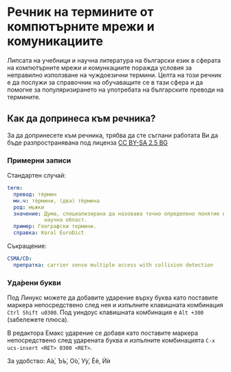 # Речник на термините от компютърните мрежи и комуникациите

Липсата на учебници и научна литература на български език в сферата на
компютърните мрежи и комункациите поражда условия за неправилно използване на
чуждоезични термини. Целта на този речник е да послужи за справочник на
обучаващите се в тази сфера и да помогне за популяризирането на употребата на
българските преводи на термините.

## Как да допринеса към речника?

За да допринесете към речника, трябва да сте съглани работата Ви да бъде
разпространявана под лиценза
[CC BY-SA 2.5 BG](http://creativecommons.org/licenses/by-sa/2.5/bg/)

### Примерни записи

Стандартен случай:

```yaml
term:
  превод: тѐрмин
  мн.ч: тѐрмини, (два) тѐрмина
  род: мъжки
  значение: Дума, специализирана да назовава точно определено понятие в някоя
            научна област.
  пример: Географски термини.
  справка: Koral EuroDict
```

Съкращение:

```yaml
CSMA/CD:
  препратка: carrier sense multiple access with collision detection
```



### Уда̀рени букви

Под Линукс можете да добавите ударение върху буква като поставите маркера
непосредствено след нея и изпълните клавишната комбинация `Ctrl Shift
u0300`. Под уиндоус клавишната комбинация е `Alt +300` (забележете плюса).

В редактора Емакс ударение се добавя като поставите маркера непосредствено след
ударената буква и изпълните комбинацията `C-x ucs-insert <RET> 0300 <RET>`.

За удобство: А̀а̀, Ъ̀ъ̀, О̀о̀, У̀у̀, Ѐѐ, Ѝѝ
